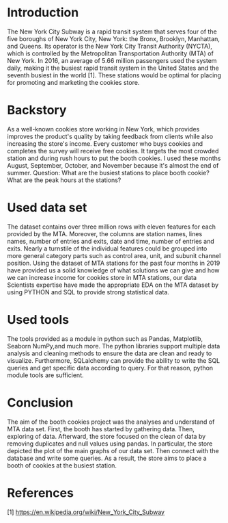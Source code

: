 # Introduction 

The New York City Subway is a rapid transit system that serves four of the five boroughs of New York City, New York: the Bronx, Brooklyn, Manhattan, and Queens. Its operator is the New York City Transit Authority (NYCTA), which is controlled by the Metropolitan Transportation Authority (MTA) of New York. In 2016, an average of 5.66 million passengers used the system daily, making it the busiest rapid transit system in the United States and the seventh busiest in the world [1]. These stations would be optimal for placing for promoting and marketing the cookies store.


# Backstory

As a well-known cookies store working in New York, which provides improves the product's quality by taking feedback from clients while also increasing the store's income. Every customer who buys cookies and completes the survey will receive free cookies. It targets the most crowded station and during rush hours to put the booth cookies. I used these months August, September, October, and November because it's almost the end of summer.
Question:
What are the busiest stations to place booth cookie?
What are the peak hours at the stations?
 

# Used data set

The dataset contains over three million rows with eleven features for each provided by the MTA. Moreover, the columns are station names, lines names, number of entries and exits, date and time, number of entries and exits. Nearly a turnstile of the individual features could be grouped into more general category parts such as control area, unit, and subunit channel position. Using the dataset of MTA stations for the past four months in 2019 have provided us a solid knowledge of what solutions we can give and how we can increase income for cookies store in MTA stations, our data Scientists expertise have made the appropriate EDA on the MTA dataset by using PYTHON and SQL to provide strong statistical data. 


# Used tools

The tools provided as a module in python such as Pandas, Matplotlib, Seaborn NumPy,and much more. The python libraries support multiple data analysis and cleaning methods to ensure the data are clean and ready to visualize. Furthermore, SQLalchemy can provide the ability to write the SQL queries and get specific data according to query. For that reason, python module tools are sufficient.


# Conclusion
The aim of the booth cookies project was the analyses and understand of  MTA data set. First, the booth has started by gathering data. Then, exploring of data. Afterward, the store focused on the clean of data by removing duplicates and null values using pandas. In particular, the store depicted the plot of the main graphs of our data set. Then connect with the database and write some queries. As a result, the store aims to place a booth of cookies at the busiest station.





# References 

[1] https://en.wikipedia.org/wiki/New_York_City_Subway

